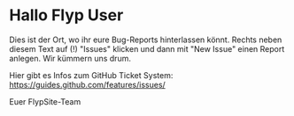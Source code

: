 # Hallo Flyp User

Dies ist der Ort, wo ihr eure Bug-Reports hinterlassen könnt. Rechts neben diesem Text auf (!) "Issues" klicken und dann mit "New Issue" einen Report anlegen. Wir kümmern uns drum.

Hier gibt es Infos zum GitHub Ticket System: https://guides.github.com/features/issues/

Euer FlypSite-Team
